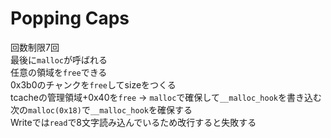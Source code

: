 # Popping Caps
回数制限7回  
最後に`malloc`が呼ばれる  
任意の領域を`free`できる  
0x3b0のチャンクを`free`してsizeをつくる  
tcacheの管理領域+0x40を`free` -> `malloc`で確保して`__malloc_hook`を書き込む  
次の`malloc(0x18)`で`__malloc_hook`を確保する  
Writeでは`read`で8文字読み込んでいるため改行すると失敗する  
